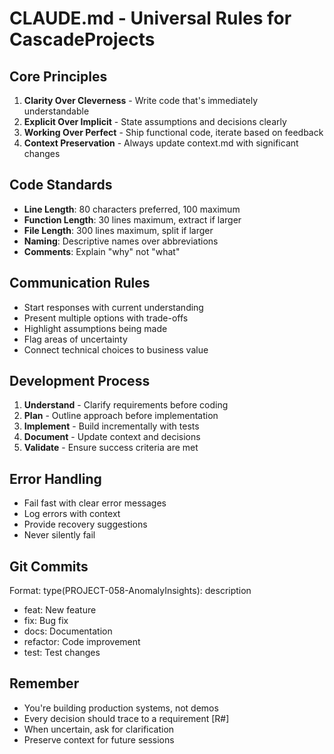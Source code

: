 # CLAUDE.md - Universal Rules for CascadeProjects

## Core Principles
1. **Clarity Over Cleverness** - Write code that's immediately understandable
2. **Explicit Over Implicit** - State assumptions and decisions clearly  
3. **Working Over Perfect** - Ship functional code, iterate based on feedback
4. **Context Preservation** - Always update context.md with significant changes

## Code Standards
- **Line Length**: 80 characters preferred, 100 maximum
- **Function Length**: 30 lines maximum, extract if larger
- **File Length**: 300 lines maximum, split if larger
- **Naming**: Descriptive names over abbreviations
- **Comments**: Explain "why" not "what"

## Communication Rules  
- Start responses with current understanding
- Present multiple options with trade-offs
- Highlight assumptions being made
- Flag areas of uncertainty
- Connect technical choices to business value

## Development Process
1. **Understand** - Clarify requirements before coding
2. **Plan** - Outline approach before implementation  
3. **Implement** - Build incrementally with tests
4. **Document** - Update context and decisions
5. **Validate** - Ensure success criteria are met

## Error Handling
- Fail fast with clear error messages
- Log errors with context
- Provide recovery suggestions  
- Never silently fail

## Git Commits
Format: type(PROJECT-058-AnomalyInsights): description
- feat: New feature
- fix: Bug fix  
- docs: Documentation
- refactor: Code improvement
- test: Test changes

## Remember
- You're building production systems, not demos
- Every decision should trace to a requirement [R#]
- When uncertain, ask for clarification
- Preserve context for future sessions
